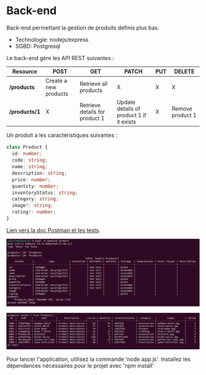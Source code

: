 # Back-end

Back-end permettant la gestion de produits définis plus bas.

  - Technologie: nodejs/express
  - SGBD: Postgresql

Le back-end gère les API REST suivantes : 

| Resource           | POST                  | GET                            | PATCH                                    | PUT | DELETE           |
| ------------------ | --------------------- | ------------------------------ | ---------------------------------------- | --- | ---------------- |
| **/products**      | Create a new products | Retrieve all products          | X                                        | X   |     X            |
| **/products/1**    | X                     | Retrieve details for product 1 | Update details of product 1 if it exists | X   | Remove product 1 |

Un produit a les caractéristiques suivantes : 

``` typescript
class Product {
  id: number;
  code: string;
  name: string;
  description: string;
  price: number;
  quantity: number;
  inventoryStatus: string;
  category: string;
  image?: string;
  rating?: number;
}
```

[Lien vers la doc Postman et les tests](https://documenter.getpostman.com/view/25420143/2sA35D43Q2).

![Description de la relation product dans la base de donnée](description.png)

![La relation product avec quelques champs](./liste.png)

Pour lancer l'application, utilisez la commande 'node app.js'. 
Installez les dépendances nécessaires pour le projet avec 'npm install' 

